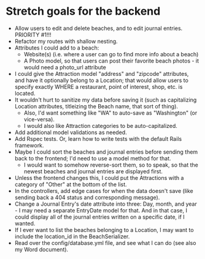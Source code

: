 # Stretch goals for the backend

* Allow users to edit and delete beaches, and to edit journal entries. PRIORITY #1!!!
* Refactor my routes with shallow nesting.
* Attributes I could add to a beach: 
  * Website(s) (i.e. where a user can go to find more info about a beach)
  * A Photo model, so that users can post their favorite beach photos - it would need a photo_url attribute
* I could give the Attraction model "address" and "zipcode" attributes, and have it optionally belong to a Location; that would allow users to specify exactly WHERE a restaurant, point of interest, shop, etc. is located.
* It wouldn't hurt to sanitize my data before saving it (such as capitalizing Location attributes, titleizing the Beach name, that sort of thing).
  * Also, I'd want something like "WA" to auto-save as "Washington" (or vice-versa).
  * I would also like Attraction categories to be auto-capitalized.
* Add additional model validations as needed.
* Add Rspec tests. Or, learn how to write tests with the default Rails framework.
* Maybe I could sort the beaches and journal entries before sending them back to the frontend; I'd need to use a model method for that.
  * I would want to somehow reverse-sort them, so to speak, so that the newest beaches and journal entries are displayed first.
* Unless the frontend changes this, I could put the Attractions with a category of "Other" at the bottom of the list.
* In the controllers, add edge cases for when the data doesn't save (like sending back a 404 status and corresponding message).
* Change a Journal Entry's date attribute into three: Day, month, and year - I may need a separate EntryDate model for that. And in that case, I could display all of the journal entries written on a specific date, if I wanted.
* If I ever want to list the beaches belonging to a Location, I may want to include the location_id in the BeachSerializer.
* Read over the config/database.yml file, and see what I can do (see also my Word document).